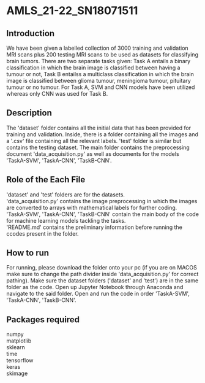 # AMLS_21-22_SN18071511

## Introduction
We have been given a labelled collection of 3000 training and validation MRI scans plus 200 testing MRI scans to be used as datasets for classifying brain tumors. There are two separate tasks given: Task A entails a binary classification in which the brain image is classified between having a tumour or not, Task B entailss a multiclass classification in which the brain image is classified between glioma tumour, meningioma tumour, pituitary tumour or no tumour. For Task A, SVM and CNN models have been utilized whereas only CNN was used for Task B.  

## Description
The 'dataset' folder contains all the initial data that has been provided for training and validation. Inside, there is a folder containing all the images and a '.csv' file containing all the relevant labels. 'test' folder is similar but contains the testing dataset. The main folder contains the preprocessing document 'data_acquisition.py' as well as documents for the models 'TaskA-SVM', 'TaskA-CNN', 'TaskB-CNN'.  

## Role of the Each File
'dataset' and 'test' folders are for the datasets.  
'data_acquisition.py' contains the image preprocessing in which the images are converted to arrays with mathematical labels for further coding.  
'TaskA-SVM', 'TaskA-CNN', 'TaskB-CNN' contain the main body of the code for machine learning models tackling the tasks.  
'README.md' contains the preliminary information before running the ccodes present in the folder.  

## How to run
For running, please download the folder onto your pc (if you are on MACOS make sure to change the path divider inside 'data_acquisition.py' for correct pathing). Make sure the dataset folders ('dataset' and 'test') are in the same folder as the code. Open up Jupyter Notebook through Anaconda and navigate to the said folder. Open and run the code in order 'TaskA-SVM', 'TaskA-CNN', 'TaskB-CNN'.  

## Packages required
numpy  
matplotlib  
sklearn  
time  
tensorflow  
keras  
skimage  
